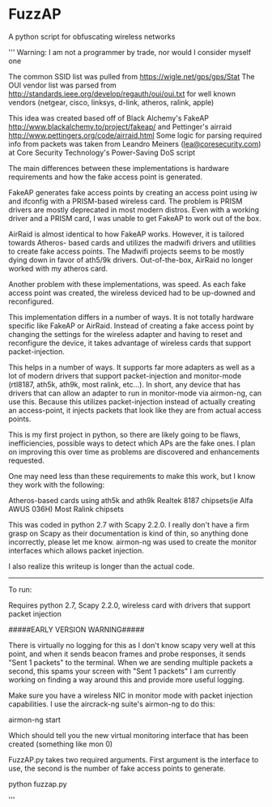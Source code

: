 FuzzAP
======

A python script for obfuscating wireless networks

'''
Warning: I am not a programmer by trade, nor would I consider myself one

The common SSID list was pulled from https://wigle.net/gps/gps/Stat
The OUI vendor list was parsed from http://standards.ieee.org/develop/regauth/oui/oui.txt 
for well known vendors (netgear, cisco, linksys, d-link, atheros, ralink, apple)

This idea was created based off of Black Alchemy's FakeAP 
http://www.blackalchemy.to/project/fakeap/ and Pettinger's airraid 
http://www.pettingers.org/code/airraid.html
Some logic for parsing required info from packets was taken from Leandro Meiners 
(lea@coresecurity.com) at Core Security Technology's Power-Saving DoS script

The main differences between these implementations is hardware requirements and how the 
fake access point is generated.

FakeAP generates fake access points by creating an access point using iw and ifconfig 
with a PRISM-based wireless card. The problem is PRISM drivers are mostly deprecated in
most modern distros. Even with a working driver and a PRISM card, I was unable to get
FakeAP to work out of the box.

AirRaid is almost identical to how FakeAP works. However, it is tailored towards Atheros-
based cards and utilizes the madwifi drivers and utilities to create fake access points.
The Madwifi projects seems to be mostly dying down in favor of ath5/9k drivers.
Out-of-the-box, AirRaid no longer worked with my atheros card.

Another problem with these implementations, was speed. As each fake access point was
created, the wireless deviced had to be up-downed and reconfigured.

This implementation differs in a number of ways. It is not totally hardware specific like
FakeAP or AirRaid. Instead of creating a fake access point by changing the settings for 
the wireless adapter and having to reset and reconfigure the device, it takes advantage of
 wireless cards that support packet-injection.

This helps in a number of ways. It supports far more adapters as well as a lot
of modern drivers that support packet-injection and monitor-mode (rtl8187, ath5k, ath9k,
most ralink, etc...). In short, any device that has drivers that can allow an adapter to 
run in monitor-mode via airmon-ng, can use this. Because this utilizes packet-injection 
instead of actually creating an access-point, it injects packets that look like they are
from actual access points. 

This is my first project in python, so there are likely going to be flaws, inefficiencies, 
possible ways to detect which APs are the fake ones. I plan on improving this over time as
 problems are discovered and enhancements requested.

One may need less than these requirements to make this work, but I know they work with
the following:

Atheros-based cards using ath5k and ath9k
Realtek 8187 chipsets(ie Alfa AWUS 036H)
Most Ralink chipsets

This was coded in python 2.7 with Scapy 2.2.0. I really don't have a firm grasp on Scapy
as their documentation is kind of thin, so anything done incorrectly, please let me know.
airmon-ng was used to create the monitor interfaces which allows packet injection.

I also realize this writeup is longer than the actual code.

------------------------------------------------------------------------------------------

To run:

Requires python 2.7, Scapy 2.2.0, wireless card with drivers that support packet injection

#####EARLY VERSION WARNING#####

There is virtually no logging for this as I don't know scapy very well at this point, and
when it sends beacon frames and probe responses, it sends "Sent 1 packets" to the terminal.
When we are sending multiple packets a second, this spams your screen with "Sent 1 packets"
I am currently working on finding a way around this and provide more useful logging.

Make sure you have a wireless NIC in monitor mode with packet injection capabilities. I use 
the aircrack-ng suite's airmon-ng to do this:

airmon-ng start <interface>

Which should tell you the new virtual monitoring interface that has been created (something like
mon 0)

FuzzAP.py takes two required arguments. First argument is the interface to use, the second
is the number of fake access points to generate.

python fuzzap.py <interface > <number of APs>


'''
